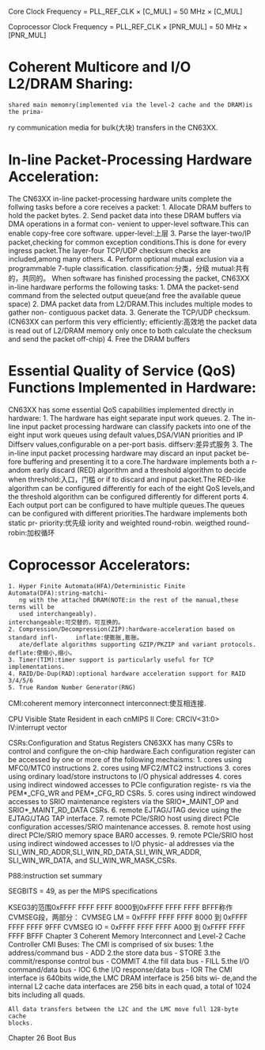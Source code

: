 Core Clock Frequency = PLL_REF_CLK × [C_MUL] = 50 MHz × [C_MUL]

Coprocessor Clock Frequency = PLL_REF_CLK × [PNR_MUL] = 50 MHz × [PNR_MUL]

Coherent Multicore and I/O L2/DRAM Sharing:
==========================================
	shared main memomry(implemented via the level-2 cache and the DRAM)is the prima-
ry communication media for bulk(大块) transfers in the CN63XX.

In-line Packet-Processing Hardware Acceleration:
===============================================
The CN63XX in-line packet-processing hardware units complete the follwing tasks before 
a core receives a packet:
	1. Allocate DRAM buffers to hold the packet bytes.
	2. Send packet data into these DRAM buffers via DMA operations in a format con-
	   venient to upper-level software.This can enable copy-free core software.		upper-level:上层
	3. Parse the layer-two/IP packet,checking for common exception conditions.This 
	   is done for every ingress packet.The layer-four TCP/UDP checksum checks are 
	   included,among many others.
	4. Perform optional mutual exclusion via a programmable 7-tuple classification.		classification:分类，分级
												mutual:共有的，共同的。
When software has finished processing the packet, CN63XX in-line hardware performs
the following tasks:
	1. DMA the packet-send command from the selected output queue(and free the
   	   available queue space)
	2. DMA packet data from L2/DRAM.This includes multiple modes to gather non-
	   contiguous packet data.
	3. Generate the TCP/UDP checksum.(CN63XX can perform this very efficiently;		efficiently:高效地
	   the packet data is read out of L2/DRAM memory only once to both calculate
	   the checksum and send the packet off-chip)
	4. Free the DRAM buffers

Essential Quality of Service (QoS) Functions Implemented in Hardware:
====================================================================
CN63XX has some essential QoS capabilities implemented directly in hardware:
	1. The hardware has eight separate input work queues.
	2. The in-line input packet processing hardware can classify packets into one
	   of the eight input work queues using default values,DSA/VlAN priorities and
	   IP Diffserv values,configurable on a per-port basis.					diffserv:差异式服务
	3. The in-line input packet processing hardware may discard an input packet be-
	   fore buffering and presenting it to a core.The hardware implements both a r-
	   andom early discard (RED) algorithm and a threshold algorithm to decide when		threshold:入口，门槛
	   or if to discard and input packet.The RED-like algorithm can be configured 
	   differently for each of the eight QoS levels,and the threshold algorithm can
	   be configured differently for different ports
	4. Each output port can be configured to have multiple queues.The queues can be
	   configured with different priorities.The hardware implements both static pr-		priority:优先级
	   iority and weighted round-robin. 							weigthed round-robin:加权循环

Coprocessor Accelerators:
========================
	1. Hyper Finite Automata(HFA)/Deterministic Finite Automata(DFA):string-matchi-
	   ng with the attached DRAM(NOTE:in the rest of the manual,these terms will be
	   used interchangeably).								interchangeable:可交替的，可互换的。
	2. Compression/Decompression(ZIP):hardware-acceleration based on standard infl-		inflate:使膨胀,膨胀。
	   ate/deflate algorithms supporting GZIP/PKZIP and variant protocols.			deflate:使缩小,缩小。
	3. Timer(TIM):timer support is particularly useful for TCP implementations.
	4. RAID/De-Dup(RAD):optional hardware acceleration support for RAID 3/4/5/6
	5. True Random Number Generator(RNG)

CMI:coherent memory interconnect	interconnect:使互相连接.

CPU Visible State Resident in each cnMIPS II Core:
	CRCIV<31:0> IV:interrupt vector

CSRs:Configuration and Status Registers
	CN63XX has many CSRs to control and configure the on-chip hardware.Each
	configuration register can be accessed by one or more of the following
	mechaisms:
	1. cores using MFC0/MTC0 instructions
	2. cores using MFC2/MTC2 instructions
	3. cores using ordinary load/store instructons to I/O physical addresses
	4. cores using indirect windowed accesses to PCIe configuration registe-
	   rs via the PEM*_CFG_WR and PEM*_CFG_RD CSRs.
	5. cores using indirect windowed accesses to SRIO maintenance registers
	   via the SRIO*_MAINT_OP and SRIO*_MAINT_RD_DATA CSRs.
	6. remote EJTAG/JTAG device using the EJTAG/JTAG TAP interface.
	7. remote PCIe/SRIO host using direct PCIe configuration accesses/SRIO 
	   maintenance accesses.
	8. remote host using direct PCIe/SRIO memory space BAR0 accesses.
	9. remote PCIe/SRIO host using indirect windowed accesses to I/O physic-
	   al addresses via the SLI_WIN_RD_ADDR,SLI_WIN_RD_DATA,SLI_WIN_WR_ADDR,
	   SLI_WIN_WR_DATA, and SLI_WIN_WR_MASK_CSRs.



























P88:instruction set summary

SEGBITS = 49, as per the MIPS specifications

KSEG3的范围0xFFFF FFFF FFFF 8000到0xFFFF FFFF FFFF BFFF称作CVMSEG段，两部分：
CVMSEG LM = 0xFFFF FFFF FFFF 8000 到 0xFFFF FFFF FFFF 9FFF
CVMSEG IO = 0xFFFF FFFF FFFF A000 到 0xFFFF FFFF FFFF BFFF
Chapter 3	Coherent Memory Interconnect and Level-2 Cache Controller
CMI Buses:
	The CMI is comprised of six buses:
		1.the address/command bus - ADD	
		2.the store data bus	- STORE
		3.the commit/response control bus - COMMIT
		4.the fill data bus	- FILL
		5.the I/O command/data bus - IOC
		6.the I/O response/data bus - IOR
	The CMI interface is 640bits wide,the LMC DRAM interface is 256 bits wi-
	de,and the internal L2 cache data interfaces are 256 bits in each quad,
	a total of 1024 bits including all quads.
	
	All data transfers between the L2C and the LMC move full 128-byte cache
	blocks.

Chapter 26	Boot Bus
